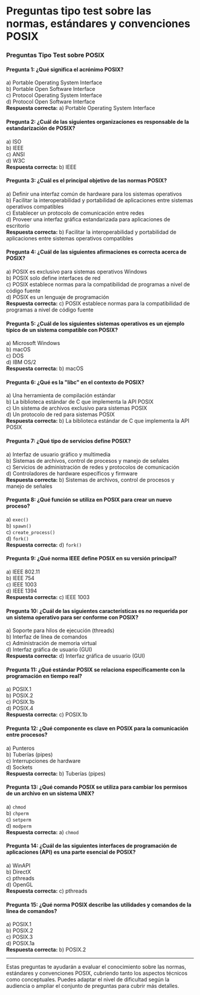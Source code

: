 # Preguntas tipo test sobre las normas, estándares y convenciones POSIX

### **Preguntas Tipo Test sobre POSIX**

#### **Pregunta 1: ¿Qué significa el acrónimo POSIX?**
a) Portable Operating System Interface  
b) Portable Open Software Interface  
c) Protocol Operating System Interface  
d) Protocol Open Software Interface  
**Respuesta correcta:** a) Portable Operating System Interface

#### **Pregunta 2: ¿Cuál de las siguientes organizaciones es responsable de la estandarización de POSIX?**
a) ISO  
b) IEEE  
c) ANSI  
d) W3C  
**Respuesta correcta:** b) IEEE

#### **Pregunta 3: ¿Cuál es el principal objetivo de las normas POSIX?**
a) Definir una interfaz común de hardware para los sistemas operativos  
b) Facilitar la interoperabilidad y portabilidad de aplicaciones entre sistemas operativos compatibles  
c) Establecer un protocolo de comunicación entre redes  
d) Proveer una interfaz gráfica estandarizada para aplicaciones de escritorio  
**Respuesta correcta:** b) Facilitar la interoperabilidad y portabilidad de aplicaciones entre sistemas operativos compatibles

#### **Pregunta 4: ¿Cuál de las siguientes afirmaciones es correcta acerca de POSIX?**
a) POSIX es exclusivo para sistemas operativos Windows  
b) POSIX solo define interfaces de red  
c) POSIX establece normas para la compatibilidad de programas a nivel de código fuente  
d) POSIX es un lenguaje de programación  
**Respuesta correcta:** c) POSIX establece normas para la compatibilidad de programas a nivel de código fuente

#### **Pregunta 5: ¿Cuál de los siguientes sistemas operativos es un ejemplo típico de un sistema compatible con POSIX?**
a) Microsoft Windows  
b) macOS  
c) DOS  
d) IBM OS/2  
**Respuesta correcta:** b) macOS

#### **Pregunta 6: ¿Qué es la "libc" en el contexto de POSIX?**
a) Una herramienta de compilación estándar  
b) La biblioteca estándar de C que implementa la API POSIX  
c) Un sistema de archivos exclusivo para sistemas POSIX  
d) Un protocolo de red para sistemas POSIX  
**Respuesta correcta:** b) La biblioteca estándar de C que implementa la API POSIX

#### **Pregunta 7: ¿Qué tipo de servicios define POSIX?**
a) Interfaz de usuario gráfico y multimedia  
b) Sistemas de archivos, control de procesos y manejo de señales  
c) Servicios de administración de redes y protocolos de comunicación  
d) Controladores de hardware específicos y firmware  
**Respuesta correcta:** b) Sistemas de archivos, control de procesos y manejo de señales

#### **Pregunta 8: ¿Qué función se utiliza en POSIX para crear un nuevo proceso?**
a) `exec()`  
b) `spawn()`  
c) `create_process()`  
d) `fork()`  
**Respuesta correcta:** d) `fork()`

#### **Pregunta 9: ¿Qué norma IEEE define POSIX en su versión principal?**
a) IEEE 802.11  
b) IEEE 754  
c) IEEE 1003  
d) IEEE 1394  
**Respuesta correcta:** c) IEEE 1003

#### **Pregunta 10: ¿Cuál de las siguientes características es *no* requerida por un sistema operativo para ser conforme con POSIX?**
a) Soporte para hilos de ejecución (threads)  
b) Interfaz de línea de comandos  
c) Administración de memoria virtual  
d) Interfaz gráfica de usuario (GUI)  
**Respuesta correcta:** d) Interfaz gráfica de usuario (GUI)

#### **Pregunta 11: ¿Qué estándar POSIX se relaciona específicamente con la programación en tiempo real?**
a) POSIX.1  
b) POSIX.2  
c) POSIX.1b  
d) POSIX.4  
**Respuesta correcta:** c) POSIX.1b

#### **Pregunta 12: ¿Qué componente es clave en POSIX para la comunicación entre procesos?**
a) Punteros  
b) Tuberías (pipes)  
c) Interrupciones de hardware  
d) Sockets  
**Respuesta correcta:** b) Tuberías (pipes)

#### **Pregunta 13: ¿Qué comando POSIX se utiliza para cambiar los permisos de un archivo en un sistema UNIX?**
a) `chmod`  
b) `chperm`  
c) `setperm`  
d) `modperm`  
**Respuesta correcta:** a) `chmod`

#### **Pregunta 14: ¿Cuál de las siguientes interfaces de programación de aplicaciones (API) es una parte esencial de POSIX?**
a) WinAPI  
b) DirectX  
c) pthreads  
d) OpenGL  
**Respuesta correcta:** c) pthreads

#### **Pregunta 15: ¿Qué norma POSIX describe las utilidades y comandos de la línea de comandos?**
a) POSIX.1  
b) POSIX.2  
c) POSIX.3  
d) POSIX.1a  
**Respuesta correcta:** b) POSIX.2

---

Estas preguntas te ayudarán a evaluar el conocimiento sobre las normas, estándares y convenciones POSIX, cubriendo tanto los aspectos técnicos como conceptuales. Puedes adaptar el nivel de dificultad según la audiencia o ampliar el conjunto de preguntas para cubrir más detalles.
